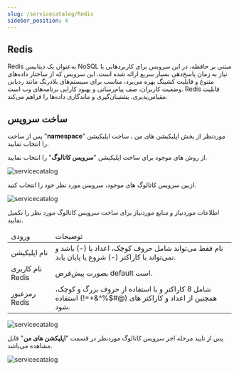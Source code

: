 ```yaml
---
slug: /servicecatalog/Redis
sidebar_position: 4
---
```

## Redis

Redis به‌عنوان یک دیتابیس NoSQL مبتنی بر حافظه، در این سرویس برای کاربردهایی با نیاز به زمان پاسخ‌دهی بسیار سریع ارائه شده است. این سرویس که از ساختار داده‌های متنوع و قابلیت کشینگ بهره می‌برد، مناسب برای سیستم‌های بلادرنگ مانند ردیابی وضعیت کاربران، صف پیام‌رسانی و بهبود کارایی برنامه‌های وب است.  Redis قابلیت مقیاس‌پذیری، پشتیبان‌گیری و ماندگاری داده‌ها را فراهم می‌کند.


## ساخت سرویس 

پس از ساخت "**namespace**" موردنظر از بخش اپلیکیشن های من ، ساخت اپلیکیشن را انتخاب نمایید.

از روش های موجود برای ساخت اپلیکیشن "**سرویس کاتالوگ**" را انتخاب نمایید.

![servicecatalog](/img/servicecatalog/servicecatalog00.png)

ازبین سرویس کاتالوگ های موجود، سرویس مورد نظر خود را انتخاب کنید.

![servicecatalog](/img/servicecatalog/servicecatalog0.png)

اطلاعات موردنیاز و منابع موردنیاز برای ساخت سرویس کاتالوگ مورد نظر را تکمیل نمایید.



<table>
    <thead>
        <tr>
            <td>ورودی</td>
            <td>توضیحات</td>
        </tr>
    </thead>
    <tbody>
        <tr>
            <td>نام اپلیکیشن</td>
            <td>نام فقط می‌تواند شامل حروف کوچک، اعداد یا (-) باشد و نمی‌تواند با کاراکتر (-) شروع یا پایان یابد.</td>
        </tr>
        <tr>
            <td>نام کاربری Redis</td>
            <td>بصورت پیش‌فرض default است.</td>
        </tr>
        <tr>
            <td>رمزعبور Redis</td>
            <td>شامل 8 کاراکتر و با استفاده از حروف بزرگ و کوچک، همچنین از اعداد و کاراکتر های (@#$%^&+=!) استفاده شود.</td>
        </tr>
    </tbody>
</table>

![servicecatalog](/img/servicecatalog/servicecatalog7.png)

 پس از تایید مرحله اخر سرویس کاتالوگ موردنظر در قسمت "**اپلیکشن های من**" قابل مشاهده می‌باشد.
 
 ![servicecatalog](/img/servicecatalog/servicecatalog8.png)
